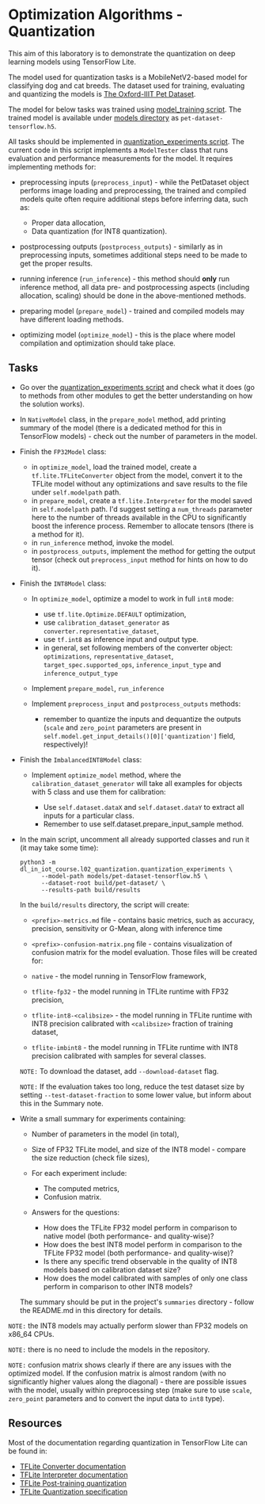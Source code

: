 # Optimization Algorithms - Quantization

This aim of this laboratory is to demonstrate the quantization on deep learning models using TensorFlow Lite.

The model used for quantization tasks is a MobileNetV2-based model for classifying dog and cat breeds.
The dataset used for training, evaluating and quantizing the models is [The Oxford-IIIT Pet Dataset](https://www.robots.ox.ac.uk/~vgg/data/pets/).

The model for below tasks was trained using [model_training script](model_training.py).
The trained model is available under [models directory](../../models) as `pet-dataset-tensorflow.h5`.

All tasks should be implemented in [quantization_experiments script](quantization_experiments.py).
The current code in this script implements a `ModelTester` class that runs evaluation and performance measurements for the model.
It requires implementing methods for:

* preprocessing inputs (`preprocess_input`) - while the PetDataset object performs image loading and preprocessing, the trained and compiled models quite often require additional steps before inferring data, such as:

    * Proper data allocation,
    * Data quantization (for INT8 quantization).
* postprocessing outputs (`postprocess_outputs`) - similarly as in preprocessing inputs, sometimes additional steps need to be made to get the proper results.
* running inference (`run_inference`) - this method should **only** run inference method, all data pre- and postprocessing aspects (including allocation, scaling) should be done in the above-mentioned methods.
* preparing model (`prepare_model`) - trained and compiled models may have different loading methods.
* optimizing model (`optimize_model`) - this is the place where model compilation and optimization should take place.

## Tasks

* Go over the [quantization_experiments script](quantization_experiments.py) and check what it does (go to methods from other modules to get the better understanding on how the solution works).
* In `NativeModel` class, in the `prepare_model` method, add printing summary of the model (there is a dedicated method for this in TensorFlow models) - check out the number of parameters in the model.
* Finish the `FP32Model` class:

    * in `optimize_model`, load the trained model, create a `tf.lite.TFLiteConverter` object from the model, convert it to the TFLite model without any optimizations and save results to the file under `self.modelpath` path.
    * in `prepare_model`, create a `tf.lite.Interpreter` for the model saved in `self.modelpath` path.
      I'd suggest setting a `num_threads` parameter here to the number of threads available in the CPU to significantly boost the inference process.
      Remember to allocate tensors (there is a method for it).
    * in `run_inference` method, invoke the model.
    * in `postprocess_outputs`, implement the method for getting the output tensor (check out `preprocess_input` method for hints on how to do it).

* Finish the `INT8Model` class:

    * In `optimize_model`, optimize a model to work in full `int8` mode:

        * use `tf.lite.Optimize.DEFAULT` optimization,
        * use `calibration_dataset_generator` as `converter.representative_dataset`,
        * use `tf.int8` as inference input and output type.
        * in general, set following members of the converter object: `optimizations`, `representative_dataset`, `target_spec.supported_ops`, `inference_input_type` and `inference_output_type`
    * Implement `prepare_model`, `run_inference`
    * Implement `preprocess_input` and `postprocess_outputs` methods:

        * remember to quantize the inputs and dequantize the outputs (`scale` and `zero_point` parameters are present in `self.model.get_input_details()[0]['quantization']` field, respectively)!

* Finish the `ImbalancedINT8Model` class:

    * Implement `optimize_model` method, where the `calibration_dataset_generator` will take all examples for objects with 5 class and use them for calibration:
        
        * Use `self.dataset.dataX` and `self.dataset.dataY` to extract all inputs for a particular class.
        * Remember to use self.dataset.prepare_input_sample method.

* In the main script, uncomment all already supported classes and run it (it may take some time):

  ```
  python3 -m dl_in_iot_course.l02_quantization.quantization_experiments \
        --model-path models/pet-dataset-tensorflow.h5 \
        --dataset-root build/pet-dataset/ \
        --results-path build/results
  ```

  In the `build/results` directory, the script will create:
    
    * `<prefix>-metrics.md` file - contains basic metrics, such as accuracy, precision, sensitivity or G-Mean, along with inference time
    * `<prefix>-confusion-matrix.png` file - contains visualization of confusion matrix for the model evaluation.
  Those files will be created for:

    * `native` - the model running in TensorFlow framework,
    * `tflite-fp32` - the model running in TFLite runtime with FP32 precision,
    * `tflite-int8-<calibsize>` - the model running in TFLite runtime with INT8 precision calibrated with `<calibsize>` fraction of training dataset,
    * `tflite-imbint8` - the model running in TFLite runtime with INT8 precision calibrated with samples for several classes.

  `NOTE:` To download the dataset, add `--download-dataset` flag.

  `NOTE:` If the evaluation takes too long, reduce the test dataset size by setting `--test-dataset-fraction` to some lower value, but inform about this in the Summary note.

* Write a small summary for experiments containing:

    * Number of parameters in the model (in total),
    * Size of FP32 TFLite model, and size of the INT8 model - compare the size reduction (check file sizes),
    * For each experiment include:

        * The computed metrics,
        * Confusion matrix.
    * Answers for the questions:

        * How does the TFLite FP32 model perform in comparison to native model (both performance- and quality-wise)?
        * How does the best INT8 model perform in comparison to the TFLite FP32 model (both performance- and quality-wise)?
        * Is there any specific trend observable in the quality of INT8 models based on calibration dataset size?
        * How does the model calibrated with samples of only one class perform in comparison to other INT8 models?

  The summary should be put in the project's `summaries` directory - follow the README.md in this directory for details.

`NOTE:` the INT8 models may actually perform slower than FP32 models on x86_64 CPUs.

`NOTE:` there is no need to include the models in the repository.

`NOTE:` confusion matrix shows clearly if there are any issues with the optimized model.
If the confusion matrix is almost random (with no significantly higher values along the diagonal) - there are possible issues with the model, usually within preprocessing step (make sure to use `scale`, `zero_point` parameters and to convert the input data to `int8` type).

## Resources

Most of the documentation regarding quantization in TensorFlow Lite can be found in:

* [TFLite Converter documentation](https://www.tensorflow.org/lite/convert)
* [TFLite Interpreter documentation](https://www.tensorflow.org/lite/guide/inference)
* [TFLite Post-training quantization](https://www.tensorflow.org/lite/performance/post_training_quantization)
* [TFLite Quantization specification](https://www.tensorflow.org/lite/performance/quantization_spec)
